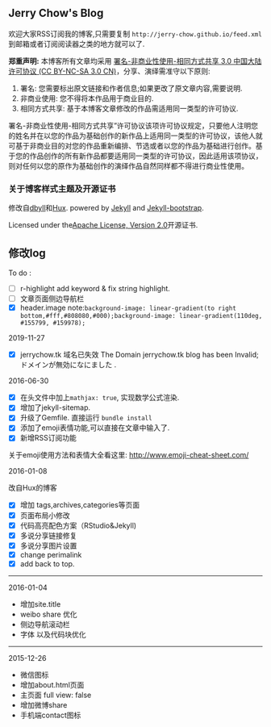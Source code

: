 ## Jerry Chow's Blog
 

欢迎大家RSS订阅我的博客,只需要复制 `http://jerry-chow.github.io/feed.xml`到邮箱或者订阅阅读器之类的地方就可以了.

**郑重声明:** 本博客所有文章均采用 [署名-非商业性使用-相同方式共享 3.0 中国大陆许可协议 (CC BY-NC-SA 3.0 CN)](https://creativecommons.org/licenses/by-nc-sa/3.0/cn/)，分享、演绎需准守以下原则:

1. 署名: 您需要标出原文链接和作者信息;如果更改了原文章内容,需要说明.
2. 非商业使用: 您不得将本作品用于商业目的.
3. 相同方式共享: 基于本博客文章修改的作品需适用同一类型的许可协议.

署名-非商业性使用-相同方式共享”许可协议该项许可协议规定，只要他人注明您的姓名并在以您的作品为基础创作的新作品上适用同一类型的许可协议，该他人就可基于非商业目的对您的作品重新编排、节选或者以您的作品为基础进行创作。基于您的作品创作的所有新作品都要适用同一类型的许可协议，因此适用该项协议，则对任何以您的原作为基础创作的演绎作品自然同样都不得进行商业性使用。

### 关于博客样式主题及开源证书

修改自[dbyll](http://dbtek.github.io/dbyll/)和[Hux](http://huangxuan.me). powered by [Jekyll](https://github.com/mojombo/jekyll) and [Jekyll-bootstrap](http://jekyllbootstrap.com).

Licensed under the[Apache License, Version 2.0](/LICENSE)开源证书.

## 修改log

To do :

- [ ] r-highlight  add keyword & fix string highlight.
- [ ] 文章页面侧边导航栏
- [x] header.image  note:`background-image: linear-gradient(to right bottom,#fff,#808080,#000);background-image: linear-gradient(110deg, #155799, #159978);`

2019-11-27
- [x] jerrychow.tk 域名已失效 The Domain jerrychow.tk blog has been Invalid; ドメインが無効になにました .

2016-06-30

- [x] 在头文件中加上`mathjax: true`, 实现数学公式渲染.
- [x] 增加了jekyll-sitemap.
- [x] 升级了Gemfile. 直接运行 `bundle install`
- [x] 添加了emoji表情功能,可以直接在文章中输入了.
- [x] 新增RSS订阅功能

关于emoji使用方法和表情大全看这里: <http://www.emoji-cheat-sheet.com/>

2016-01-08

改自Hux的博客
- [x] 增加 tags,archives,categories等页面
- [x] 页面布局小修改
- [x] 代码高亮配色方案（RStudio&Jekyll)
- [x] 多说分享链接修复
- [x] 多说分享图片设置
- [x] change perimalink
- [x] add back to top.

-------------------

2016-01-04

* 增加site.title
* weibo share 优化
* 侧边导航滚动栏
* 字体 以及代码块优化

-----------------------

2015-12-26
* 微信图标
* 增加about.html页面
* 主页面 full view: false
* 增加微博share
* 手机端contact图标


